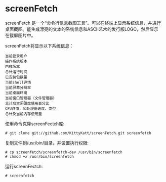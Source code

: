 # screenFetch
screenFetch 是一个“命令行信息截图工具”。可以在终端上显示系统信息，并进行桌面截图。能生成漂亮的文本的系统信息和ASCII艺术的发行版LOGO，然后显示在截屏图片中。  

screenFetch将显示以下系统信息：

    当前登录用户
    操作系统版本
    内核版本
    总计运行时间
    已安装包数量
    当前shell详情
    当前屏幕分辨率
    当前桌面环境
    当前窗口管理器（文件管理器）
    总计及空闲磁盘使用百分比
    CPU详情，如处理器速度、类型
    总计及当前内存使用量

使用命令克隆screenFectch库:

    # git clone git://github.com/KittyKatt/screenFetch.git screenfetch

复制文件到/usr/bin/目录，并设置执行权限:

    # cp screenfetch/screenfetch-dev /usr/bin/screenfetch
    # chmod +x /usr/bin/screenfetch

运行screenFectch:

    # screenfetch
